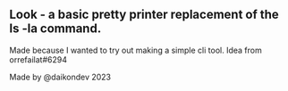 ## Look - a basic pretty printer replacement of the ls -la command.

Made because I wanted to try out making a simple cli tool. 
Idea from orrefailat#6294

Made by @daikondev 2023